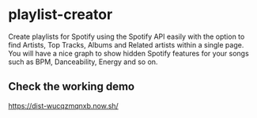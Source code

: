 # playlist-creator

Create playlists for Spotify using the Spotify API easily with the option to find Artists, Top Tracks, Albums and Related artists within a single page. You will have a nice graph to show hidden Spotify features for your songs such as BPM, Danceability, Energy and so on.

## Check the working demo

https://dist-wucqzmqnxb.now.sh/
